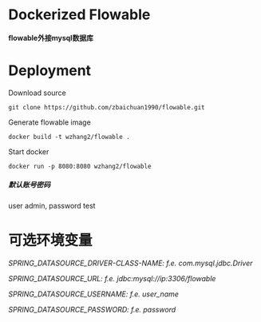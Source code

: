 # Dockerized Flowable

**flowable外接mysql数据库**

# Deployment
Download source
```
git clone https://github.com/zbaichuan1990/flowable.git
```
Generate flowable image
```
docker build -t wzhang2/flowable .
```
Start docker
```
docker run -p 8080:8080 wzhang2/flowable
```
##### 默认账号密码
user admin, password test

# 可选环境变量
*SPRING_DATASOURCE_DRIVER-CLASS-NAME: f.e. com.mysql.jdbc.Driver*

*SPRING_DATASOURCE_URL: f.e. jdbc:mysql://ip:3306/flowable*

*SPRING_DATASOURCE_USERNAME: f.e. user_name*

*SPRING_DATASOURCE_PASSWORD: f.e. password*
